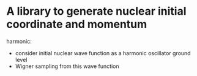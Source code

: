 # A library to generate nuclear initial coordinate and momentum
harmonic:
* consider initial nuclear wave function as a harmonic oscillator ground level
* Wigner sampling from this wave function
